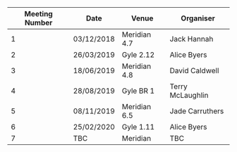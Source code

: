 | Meeting Number | Date | Venue | Organiser |
| --- | --- | --- | --- |
| 1 | 03/12/2018 | Meridian 4.7 | Jack Hannah |
| 2 | 26/03/2019 | Gyle 2.12 | Alice Byers |
| 3 | 18/06/2019 | Meridian 4.8 | David Caldwell |
| 4 | 28/08/2019 | Gyle BR 1 | Terry McLaughlin |
| 5 | 08/11/2019 | Meridian 6.5 | Jade Carruthers |
| 6 | 25/02/2020 | Gyle 1.11 | Alice Byers |
| 7 | TBC | Meridian | TBC |
